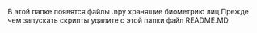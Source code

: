 
В этой папке появятся файлы .npy хранящие биометрию лиц
Прежде чем запускать скрипты удалите с этой папки файл README.MD
